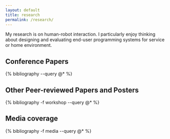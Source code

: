 ```yaml
---
layout: default
title: research
permalink: /research/
---
```


My research is on human-robot interaction.
I particularly enjoy thinking about designing and evaluating end-user programming systems for service or home environment.

## Conference Papers

{% bibliography --query @* %}

## Other Peer-reviewed Papers and Posters

{% bibliography -f workshop --query @* %}

## Media coverage

{% bibliography -f media --query @* %}
